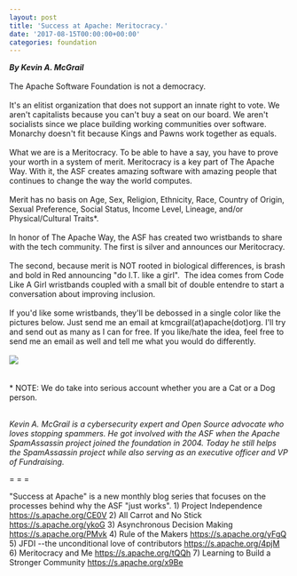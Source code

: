 ```yaml
---
layout: post
title: 'Success at Apache: Meritocracy.'
date: '2017-08-15T00:00:00+00:00'
categories: foundation
---
```

<div><strong><em>By Kevin A. McGrail</em></strong></div> 
  <div><br /></div> 
  <div>The Apache Software Foundation is not a democracy.</div> 
  <div><br /></div> 
  <div>It's an elitist organization that does not support an innate right to vote. We aren't capitalists because you can't buy a seat on our board. We aren't socialists since we place building working communities over software. Monarchy doesn't fit because Kings and Pawns work together as equals.</div> 
  <div><br /></div> 
  <div>What we are is a Meritocracy. To be able to have a say, you have to prove your worth in a system of merit. Meritocracy is a key part of The Apache Way. With it, the ASF creates amazing software with amazing people that continues to change the way the world computes.</div> 
  <div><br /></div> 
  <div>Merit has no basis on Age, Sex, Religion, Ethnicity, Race, Country of Origin, Sexual Preference, Social Status, Income Level, Lineage, and/or Physical/Cultural Traits*.</div> 
  <div><br /></div> 
  <div>In honor of The Apache Way, the ASF has created two wristbands to share with the tech community. The first is silver and announces our Meritocracy.&nbsp;</div> 
  <div><br /></div> 
  <div>The second, because merit is NOT rooted in biological differences, is brash and bold in Red announcing &quot;do I.T. like a girl&quot;. &nbsp;The idea comes from Code Like A Girl wristbands coupled with a small bit of double entendre to start a conversation about improving inclusion.</div> 
  <div><br /></div> 
  <div>If you'd like some wristbands, they'll be debossed in a single color like the pictures below. Just send me an email at kmcgrail(at)apache(dot)org. I'll try and send out as many as I can for free. If you like/hate the idea, feel free to send me an email as well and tell me what you would do differently.</div> 
  <div><br /></div> 
  <div><img src="https://blogs.apache.org/foundation/mediaresource/5d0af18a-3881-4dd0-9bd9-bd30284ecc05" /></div> 
  <div><br /></div> 
  <div><br /></div> 
  <div>* NOTE: We do take into serious account whether you are a Cat or a Dog person.</div> 
  <div><br /></div> 
  <div> 
    <p><em>Kevin A. McGrail is a cybersecurity expert and Open Source advocate who loves stopping spammers. He got involved with the ASF when the Apache SpamAssassin project joined the foundation in 2004. Today he still helps the SpamAssassin project while also serving as an executive officer and VP of Fundraising.</em></p> 
    <p>= = =</p> 
    <p>&quot;Success at Apache&quot; is a new monthly blog series that focuses on the processes behind why the ASF &quot;just works&quot;. 1) Project Independence <a href="https://s.apache.org/CE0V">https://s.apache.org/CE0V</a> 2) All Carrot and No Stick <a href="https://s.apache.org/ykoG">https://s.apache.org/ykoG</a> 3) Asynchronous Decision Making <a href="https://s.apache.org/PMvk">https://s.apache.org/PMvk</a> 4) Rule of the Makers <a href="https://s.apache.org/yFgQ">https://s.apache.org/yFgQ</a> 5) JFDI --the unconditional love of contributors <a href="https://s.apache.org/4pjM">https://s.apache.org/4pjM</a> 6) Meritocracy and Me <a href="https://s.apache.org/tQQh">https://s.apache.org/tQQh</a> 7)&nbsp;Learning to Build a Stronger Community <a href="https://s.apache.org/x9Be">https://s.apache.org/x9Be</a></p> 
  </div>
